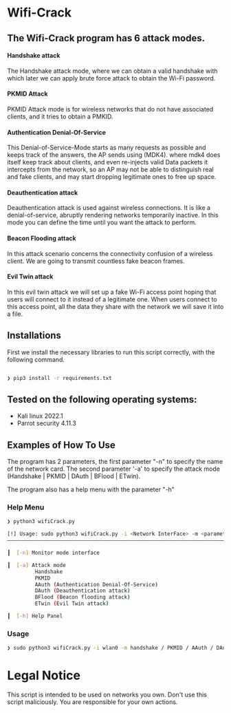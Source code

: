 # Wifi-Crack

## The Wifi-Crack program has 6 attack modes.

#### Handshake attack
The Handshake attack mode, where we can obtain a valid handshake with which later we can apply brute force attack to obtain the Wi-Fi password.

#### PKMID Attack
PKMID Attack mode is for wireless networks that do not have associated clients, and it tries to obtain a PMKID.

#### Authentication Denial-Of-Service
This Denial-of-Service-Mode starts as many requests as possible and keeps track of the 
answers, the AP sends using (MDK4). where mdk4 does itself keep track about clients, and 
even re-injects valid Data packets it intercepts from the network, so an AP may not be 
able to distinguish real and fake clients, and may start dropping legitimate ones to 
free up space.

#### Deauthentication attack
Deauthentication attack is used against wireless connections. It is like a denial-of-service, abruptly rendering
networks temporarily inactive. In this mode you can define the time until you want the attack to perform.

#### Beacon Flooding attack
In this attack scenario concerns the connectivity confusion of a wireless client. We are going to transmit countless 
fake beacon frames.

#### Evil Twin attack
In this evil twin attack we will set up a fake Wi-Fi access point hoping that users will connect to it instead of a 
legitimate one. When users connect to this access point, all the data they share with the network we will save it into
a file.

## Installations
First we install the necessary libraries to run this script correctly, with the following command.
```bash 

❯ pip3 install -r requirements.txt

```

## Tested on the following operating systems:
- Kali linux 2022.1
- Parrot security 4.11.3

## Examples of How To Use
The program has 2 parameters, the first parameter "-n" to specify the name of the network card.
The second parameter '-a' to specify the attack mode (Handshake | PKMID | DAuth | BFlood | ETwin).

The program also has a help menu with the parameter "-h"

### Help Menu
```bash
❯ python3 wifiCrack.py

[!] Usage: sudo python3 wifiCrack.py -i <Network InterFace> -m <parameters>
――――――――――――――――――――――――――――――――――――――――――――――――――――――――――――――――――――――――――

┃  [-n] Monitor mode interface

┃  [-a] Attack mode
         Handshake
         PKMID
         AAuth (Authentication Denial-Of-Service)
         DAuth (Deauthentication attack)
         BFlood (Beacon flooding attack)
         ETwin (Evil Twin attack)

┃  [-h] Help Panel
```

### Usage
```bash
❯ sudo python3 wifiCrack.py -i wlan0 -m handshake / PKMID / AAuth / DAuth / BFlood / ETwin
```

# Legal Notice

This script is intended to be used on networks you own. Don't use this script maliciously. You are responsible for your own actions.
